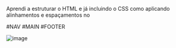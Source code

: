 Aprendi a estruturar o HTML e já incluindo o CSS como aplicando alinhamentos e espaçamentos no <br/>

#NAV
#MAIN
#FOOTER

![image](https://github.com/Cassiana13/Recriandoloyout2/assets/100693203/ed333a50-6fd6-494e-ae81-1f2ace1a39ef)

